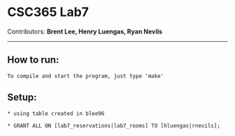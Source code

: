 # CSC365 Lab7
Contributors: **Brent Lee, Henry Luengas, Ryan Nevils**

---

## How to run: ##

    To compile and start the program, just type 'make'

## Setup: ##
    
    * using table created in blee96

    * GRANT ALL ON [lab7_reservations|lab7_rooms] TO [hluengas|rnevils];
